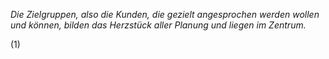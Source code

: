 
*Die Zielgruppen, also die Kunden, die gezielt angesprochen werden wollen und können, bilden das Herzstück aller Planung und liegen im Zentrum.* 

(1)

